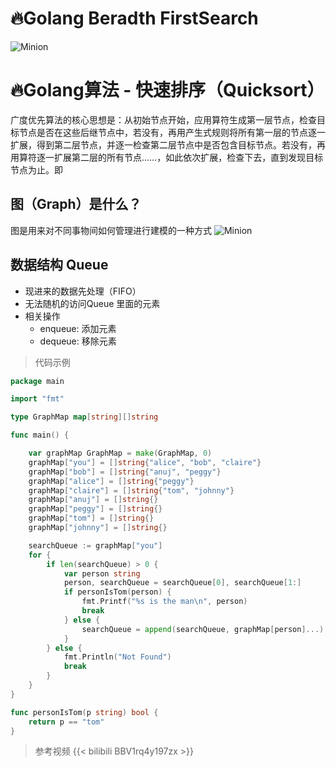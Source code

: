 # 🔥Golang Beradth FirstSearch

![Minion](https://images.unsplash.com/photo-1463171379579-3fdfb86d6285?ixlib=rb-4.0.3&ixid=M3wxMjA3fDB8MHxwaG90by1wYWdlfHx8fGVufDB8fHx8fA%3D%3D&auto=format&fit=crop&w=1740&q=80)
# 🔥Golang算法 - 快速排序（Quicksort）
广度优先算法的核心思想是：从初始节点开始，应用算符生成第一层节点，检查目标节点是否在这些后继节点中，若没有，再用产生式规则将所有第一层的节点逐一扩展，得到第二层节点，并逐一检查第二层节点中是否包含目标节点。若没有，再用算符逐一扩展第二层的所有节点……，如此依次扩展，检查下去，直到发现目标节点为止。即

<!--more-->

## 图（Graph）是什么？
图是用来对不同事物间如何管理进行建模的一种方式
![Minion](http://data.biancheng.net/uploads/allimg/220724/2-220H4153114520.gif)

## 数据结构 Queue
* 现进来的数据先处理（FIFO）
* 无法随机的访问Queue 里面的元素
* 相关操作
    * enqueue: 添加元素
    * dequeue: 移除元素


> 代码示例
```go
package main

import "fmt"

type GraphMap map[string][]string

func main() {

	var graphMap GraphMap = make(GraphMap, 0)
	graphMap["you"] = []string{"alice", "bob", "claire"}
	graphMap["bob"] = []string{"anuj", "peggy"}
	graphMap["alice"] = []string{"peggy"}
	graphMap["claire"] = []string{"tom", "johnny"}
	graphMap["anuj"] = []string{}
	graphMap["peggy"] = []string{}
	graphMap["tom"] = []string{}
	graphMap["johnny"] = []string{}

	searchQueue := graphMap["you"]
	for {
		if len(searchQueue) > 0 {
			var person string
			person, searchQueue = searchQueue[0], searchQueue[1:]
			if personIsTom(person) {
				fmt.Printf("%s is the man\n", person)
				break
			} else {
				searchQueue = append(searchQueue, graphMap[person]...)
			}
		} else {
			fmt.Println("Not Found")
			break
		}
	}
}

func personIsTom(p string) bool {
	return p == "tom"
}
```
> 参考视频
{{< bilibili BBV1rq4y197zx >}}

